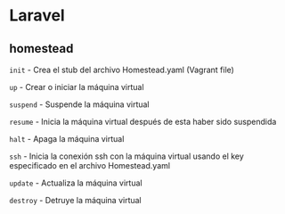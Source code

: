 # Laravel

## homestead

`init` - Crea el stub del archivo Homestead.yaml (Vagrant file)

`up` - Crear o iniciar la máquina virtual

`suspend` - Suspende la máquina virtual 

`resume` - Inicia la máquina virtual después de esta haber sido suspendida

`halt` - Apaga la máquina virtual

`ssh` - Inicia la conexión ssh con la máquina virtual usando el key especificado en el archivo Homestead.yaml

`update` - Actualiza la máquina virtual

`destroy` - Detruye la máquina virtual

